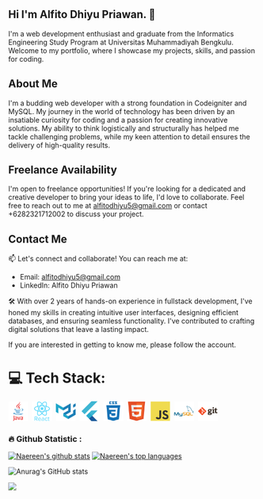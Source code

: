 ## Hi I'm Alfito Dhiyu Priawan. 👋

I'm a web development enthusiast and graduate from the Informatics Engineering Study Program at Universitas Muhammadiyah Bengkulu. Welcome to my portfolio, where I showcase my projects, skills, and passion for coding.

## About Me
I'm a budding web developer with a strong foundation in Codeigniter and MySQL. My journey in the world of technology has been driven by an insatiable curiosity for coding and a passion for creating innovative solutions. My ability to think logistically and structurally has helped me tackle challenging problems, while my keen attention to detail ensures the delivery of high-quality results.

## Freelance Availability
I'm open to freelance opportunities! If you're looking for a dedicated and creative developer to bring your ideas to life, I'd love to collaborate. Feel free to reach out to me at alfitodhiyu5@gmail.com or contact +6282321712002 to discuss your project.

## Contact Me
📫 Let's connect and collaborate! You can reach me at:

- Email: alfitodhiyu5@gmail.com
- LinkedIn: Alfito Dhiyu Priawan

🛠️ With over 2 years of hands-on experience in fullstack development, I've honed my skills in creating intuitive user interfaces, designing efficient databases, and ensuring seamless functionality. I've contributed to crafting digital solutions that leave a lasting impact.

If you are interested in getting to know me, please follow the account.

# 💻 Tech Stack:
<div>
  <img src="https://github.com/devicons/devicon/blob/master/icons/java/java-original-wordmark.svg" title="Java" alt="Java" width="40" height="40"/>&nbsp;
  <img src="https://github.com/devicons/devicon/blob/master/icons/react/react-original-wordmark.svg" title="React" alt="React" width="40" height="40"/>&nbsp;
  <img src="https://github.com/devicons/devicon/blob/master/icons/materialui/materialui-original.svg" title="Material UI" alt="Material UI" width="40" height="40"/>&nbsp;
  <img src="https://github.com/devicons/devicon/blob/master/icons/flutter/flutter-original.svg" title="Flutter" alt="Flutter" width="40" height="40"/>&nbsp;
  <img src="https://github.com/devicons/devicon/blob/master/icons/css3/css3-plain-wordmark.svg"  title="CSS3" alt="CSS" width="40" height="40"/>&nbsp;
  <img src="https://github.com/devicons/devicon/blob/master/icons/html5/html5-original.svg" title="HTML5" alt="HTML" width="40" height="40"/>&nbsp;
  <img src="https://github.com/devicons/devicon/blob/master/icons/javascript/javascript-original.svg" title="JavaScript" alt="JavaScript" width="40" height="40"/>&nbsp;
  <img src="https://github.com/devicons/devicon/blob/master/icons/mysql/mysql-original-wordmark.svg" title="MySQL"  alt="MySQL" width="40" height="40"/>&nbsp;
  <img src="https://github.com/devicons/devicon/blob/master/icons/git/git-original-wordmark.svg" title="Git" **alt="Git" width="40" height="40"/>
</div>

### :fire: Github Statistic :
[![Naereen's github stats](https://github-readme-stats.vercel.app/api?username=alfitodhy&theme=blue-green)](https://github.com/anuraghazra/github-readme-stats)
[![Naereen's top languages](https://github-readme-stats.vercel.app/api/top-langs/?username=alfitodhy&theme=blue-green)](https://github.com/anuraghazra/github-readme-stats)

![Anurag's GitHub stats](https://github-readme-stats.vercel.app/api?username=alfitodhy&show_icons=true&theme=transparent)


![](https://komarev.com/ghpvc/?username=alfitodhy&color=green)


